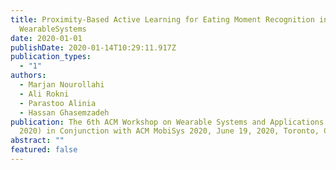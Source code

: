 ```yaml
---
title: Proximity-Based Active Learning for Eating Moment Recognition in
  WearableSystems
date: 2020-01-01
publishDate: 2020-01-14T10:29:11.917Z
publication_types:
  - "1"
authors:
  - Marjan Nourollahi
  - Ali Rokni
  - Parastoo Alinia
  - Hassan Ghasemzadeh
publication: The 6th ACM Workshop on Wearable Systems and Applications (WearSys
  2020) in Conjunction with ACM MobiSys 2020, June 19, 2020, Toronto, Canada
abstract: ""
featured: false
---
```

